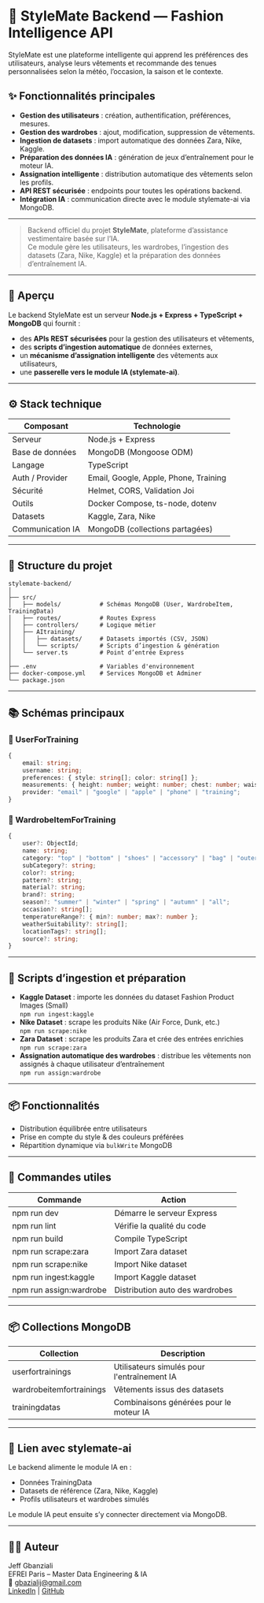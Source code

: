 # 🧠 StyleMate Backend — Fashion Intelligence API

StyleMate est une plateforme intelligente qui apprend les préférences des utilisateurs, analyse leurs vêtements et recommande des tenues personnalisées selon la météo, l’occasion, la saison et le contexte.

## ✨ Fonctionnalités principales

- **Gestion des utilisateurs** : création, authentification, préférences, mesures.
- **Gestion des wardrobes** : ajout, modification, suppression de vêtements.
- **Ingestion de datasets** : import automatique des données Zara, Nike, Kaggle.
- **Préparation des données IA** : génération de jeux d’entraînement pour le moteur IA.
- **Assignation intelligente** : distribution automatique des vêtements selon les profils.
- **API REST sécurisée** : endpoints pour toutes les opérations backend.
- **Intégration IA** : communication directe avec le module stylemate-ai via MongoDB.

---

> Backend officiel du projet **StyleMate**, plateforme d’assistance vestimentaire basée sur l’IA.  
> Ce module gère les utilisateurs, les wardrobes, l’ingestion des datasets (Zara, Nike, Kaggle) et la préparation des données d’entraînement IA.

---

## 🚀 Aperçu

Le backend StyleMate est un serveur **Node.js + Express + TypeScript + MongoDB** qui fournit :
- des **APIs REST sécurisées** pour la gestion des utilisateurs et vêtements,
- des **scripts d’ingestion automatique** de données externes,
- un **mécanisme d’assignation intelligente** des vêtements aux utilisateurs,
- une **passerelle vers le module IA (stylemate-ai)**.

---

## ⚙️ Stack technique

| Composant         | Technologie                       |
|-------------------|-----------------------------------|
| Serveur           | Node.js + Express                 |
| Base de données   | MongoDB (Mongoose ODM)            |
| Langage           | TypeScript                        |
| Auth / Provider   | Email, Google, Apple, Phone, Training |
| Sécurité          | Helmet, CORS, Validation Joi      |
| Outils            | Docker Compose, ts-node, dotenv   |
| Datasets          | Kaggle, Zara, Nike                |
| Communication IA  | MongoDB (collections partagées)   |

---

## 🧩 Structure du projet

```
stylemate-backend/
│
├── src/
│   ├── models/           # Schémas MongoDB (User, WardrobeItem, TrainingData)
│   ├── routes/           # Routes Express
│   ├── controllers/      # Logique métier
│   ├── AItraining/
│   │   ├── datasets/     # Datasets importés (CSV, JSON)
│   │   └── scripts/      # Scripts d’ingestion & génération
│   └── server.ts         # Point d’entrée Express
│
├── .env                  # Variables d'environnement
├── docker-compose.yml    # Services MongoDB et Adminer
└── package.json
```

---

## 📚 Schémas principaux

### 👤 UserForTraining

```ts
{
    email: string;
    username: string;
    preferences: { style: string[]; color: string[] };
    measurements: { height: number; weight: number; chest: number; waist: number; hips: number };
    provider: "email" | "google" | "apple" | "phone" | "training";
}
```

### 👗 WardrobeItemForTraining

```ts
{
    user?: ObjectId;
    name: string;
    category: "top" | "bottom" | "shoes" | "accessory" | "bag" | "outerwear";
    subCategory?: string;
    color?: string;
    pattern?: string;
    material?: string;
    brand?: string;
    season?: "summer" | "winter" | "spring" | "autumn" | "all";
    occasion?: string[];
    temperatureRange?: { min?: number; max?: number };
    weatherSuitability?: string[];
    locationTags?: string[];
    source?: string;
}
```

---

## 🔄 Scripts d’ingestion et préparation

- **Kaggle Dataset** : importe les données du dataset Fashion Product Images (Small)  
    `npm run ingest:kaggle`
- **Nike Dataset** : scrape les produits Nike (Air Force, Dunk, etc.)  
    `npm run scrape:nike`
- **Zara Dataset** : scrape les produits Zara et crée des entrées enrichies  
    `npm run scrape:zara`
- **Assignation automatique des wardrobes** : distribue les vêtements non assignés à chaque utilisateur d’entraînement  
    `npm run assign:wardrobe`

---

## 📦 Fonctionnalités

- Distribution équilibrée entre utilisateurs
- Prise en compte du style & des couleurs préférées
- Répartition dynamique via `bulkWrite` MongoDB

---

## 🧩 Commandes utiles

| Commande                | Action                                 |
|-------------------------|----------------------------------------|
| npm run dev             | Démarre le serveur Express             |
| npm run lint            | Vérifie la qualité du code             |
| npm run build           | Compile TypeScript                     |
| npm run scrape:zara     | Import Zara dataset                    |
| npm run scrape:nike     | Import Nike dataset                    |
| npm run ingest:kaggle   | Import Kaggle dataset                  |
| npm run assign:wardrobe | Distribution auto des wardrobes        |

---

## 📦 Collections MongoDB

| Collection                | Description                                 |
|---------------------------|---------------------------------------------|
| userfortrainings          | Utilisateurs simulés pour l'entraînement IA |
| wardrobeitemfortrainings  | Vêtements issus des datasets                |
| trainingdatas             | Combinaisons générées pour le moteur IA     |

---

## 🧩 Lien avec stylemate-ai

Le backend alimente le module IA en :
- Données TrainingData
- Datasets de référence (Zara, Nike, Kaggle)
- Profils utilisateurs et wardrobes simulés

Le module IA peut ensuite s’y connecter directement via MongoDB.

---

## 👨‍💻 Auteur

Jeff Gbanziali  
EFREI Paris – Master Data Engineering & IA  
📧 gbazialij@gmail.com  
[LinkedIn](#) | [GitHub](#)

